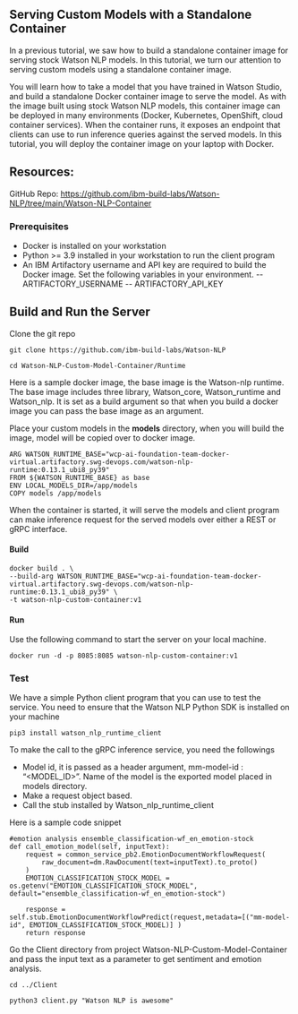 ## Serving Custom Models with a Standalone Container

In a previous tutorial, we saw how to build a standalone container image for serving stock Watson NLP models.  In this tutorial, we turn our attention to serving custom models using a standalone container image.  

You will learn how to take a model that you have trained in Watson Studio, and build a standalone Docker container image to serve the model.  As with the image built using stock Watson NLP models, this container image can be deployed in many environments (Docker, Kubernetes, OpenShift, cloud container services).  When the container runs, it exposes an endpoint that clients can use to run inference queries against the served models.  In this tutorial, you will deploy the container image on your laptop with Docker.

## Resources:
GitHub Repo: https://github.com/ibm-build-labs/Watson-NLP/tree/main/Watson-NLP-Container
### Prerequisites
- Docker is installed on your workstation
- Python >= 3.9 installed in your workstation to run the client program
- An IBM Artifactory username and API key are required to build the Docker image. Set the following variables in your environment.
 -- ARTIFACTORY_USERNAME
 -- ARTIFACTORY_API_KEY

## Build and Run the Server
Clone the git repo 
```
git clone https://github.com/ibm-build-labs/Watson-NLP
```
```
cd Watson-NLP-Custom-Model-Container/Runtime
```

Here is a sample docker image, the base image is the Watson-nlp runtime. The base image includes three library, Watson_core, Watson_runtime and Watson_nlp. It is set as a build argument so that when you build a docker image you can pass the base image as an argument.

Place your custom models in the **models** directory, when you will build the image, model will be copied over to docker image.

```
ARG WATSON_RUNTIME_BASE="wcp-ai-foundation-team-docker-virtual.artifactory.swg-devops.com/watson-nlp-runtime:0.13.1_ubi8_py39"
FROM ${WATSON_RUNTIME_BASE} as base
ENV LOCAL_MODELS_DIR=/app/models
COPY models /app/models
```

When the container is started, it will serve the models and client program can make inference request for the served models over either a REST or gRPC interface.

#### Build
```
docker build . \
--build-arg WATSON_RUNTIME_BASE="wcp-ai-foundation-team-docker-virtual.artifactory.swg-devops.com/watson-nlp-runtime:0.13.1_ubi8_py39" \
-t watson-nlp-custom-container:v1
```
#### Run

Use the following command to start the server on your local machine.
```
docker run -d -p 8085:8085 watson-nlp-custom-container:v1
```
### Test

We have a simple Python client program that you can use to test the service. You need to ensure that the Watson NLP Python SDK is installed on your machine
```
pip3 install watson_nlp_runtime_client
```
To make the call to the gRPC inference service, you need the followings
- Model id, it is passed as a header argument, mm-model-id : “<MODEL_ID>”. Name of the model is the exported model placed in models directory.
- Make a request object based. 
- Call the stub installed by Watson_nlp_runtime_client

Here is a sample code snippet
```
#emotion analysis ensemble_classification-wf_en_emotion-stock
def call_emotion_model(self, inputText):
    request = common_service_pb2.EmotionDocumentWorkflowRequest(
        raw_document=dm.RawDocument(text=inputText).to_proto()
    )
    EMOTION_CLASSIFICATION_STOCK_MODEL = os.getenv("EMOTION_CLASSIFICATION_STOCK_MODEL", default="ensemble_classification-wf_en_emotion-stock")
        
    response = self.stub.EmotionDocumentWorkflowPredict(request,metadata=[("mm-model-id", EMOTION_CLASSIFICATION_STOCK_MODEL)] )
    return response
```
Go the Client directory from project Watson-NLP-Custom-Model-Container and pass the input text as a parameter to get sentiment and emotion analysis.
```
cd ../Client
```
```
python3 client.py "Watson NLP is awesome"
```
